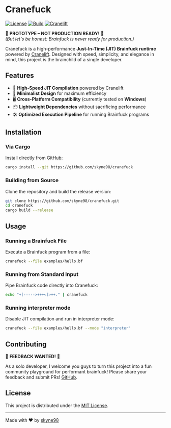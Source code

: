 # Cranefuck

[![License](https://img.shields.io/github/license/skyne98/cranefuck?style=flat-square)](https://github.com/skyne98/cranefuck/blob/master/LICENSE)
[![Build](https://img.shields.io/github/actions/workflow/status/skyne98/cranefuck/ci.yml?style=flat-square)](https://github.com/skyne98/cranefuck/actions)
[![Cranelift](https://img.shields.io/badge/jit-cranelift-blue?style=flat-square)](https://github.com/bytecodealliance/wasmtime/tree/master/cranelift)

🚧 **PROTOTYPE – NOT PRODUCTION READY!** 🚧\
_(But let's be honest: Brainfuck is never ready for production.)_

Cranefuck is a high-performance **Just-In-Time (JIT) Brainfuck runtime** powered
by
[Cranelift](https://github.com/bytecodealliance/wasmtime/tree/main/cranelift).
Designed with speed, simplicity, and elegance in mind, this project is the
brainchild of a single developer.

## Features

- 🚀 **High-Speed JIT Compilation** powered by Cranelift
- 🧩 **Minimalist Design** for maximum efficiency
- 🖥️ **Cross-Platform Compatibility** (currently tested on **Windows**)
- 📦 **Lightweight Dependencies** without sacrificing performance
- 🛠️ **Optimized Execution Pipeline** for running Brainfuck programs

## Installation

### Via Cargo

Install directly from GitHub:

```sh
cargo install --git https://github.com/skyne98/cranefuck
```

### Building from Source

Clone the repository and build the release version:

```sh
git clone https://github.com/skyne98/cranefuck.git
cd cranefuck
cargo build --release
```

## Usage

### Running a Brainfuck File

Execute a Brainfuck program from a file:

```sh
cranefuck --file examples/hello.bf
```

### Running from Standard Input

Pipe Brainfuck code directly into Cranefuck:

```sh
echo "+[----->+++<]>++." | cranefuck
```

### Running interpreter mode

Disable JIT compilation and run in interpreter mode:

```sh
cranefuck --file examples/hello.bf --mode "interpreter"
```

## Contributing

🚨 **FEEDBACK WANTED!** 🚨

As a solo developer, I welcome you guys to turn this project into a fun
community playground for performant brainfuck! Please share your feedback and
submit PRs! [GitHub](https://github.com/skyne98/cranefuck).

## License

This project is distributed under the [MIT License](LICENSE).

---

Made with ❤️ by [skyne98](https://github.com/skyne98)
